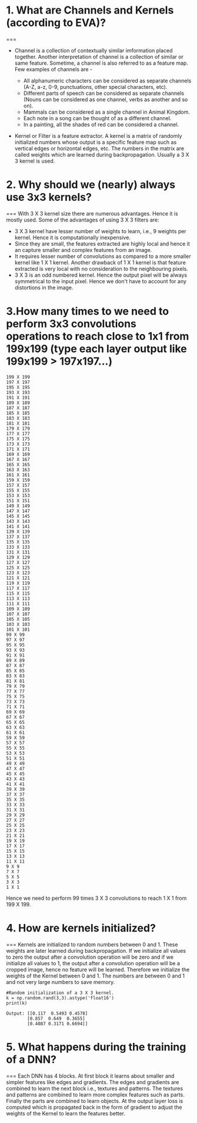 # 1. What are Channels and Kernels (according to EVA)?
===
  * Channel is a collection of contextually similar imformation placed together. Another interpretation of channel is a collection of similar or same feature. Sometime, a channel is also referred to as a feature map. Few examples of channels are -
    
    * All alphanumeric characters can be considered as separate channels (A-Z, a-z, 0-9, punctuations, other special characters, etc).
    * Different parts of speech can be considered as separate channels (Nouns can be considered as one channel, verbs as another and so on).
    * Mammals can be considered as a single channel in Animal Kingdom.
    * Each note in a song can be thought of as a different channel.
    * In a painting, all the shades of red can be considered a channel.

  * Kernel or Filter is a feature extractor. A kernel is a matrix of randomly initialized numbers whose output is a specific feature map such as vertical edges or horizontal edges, etc. The numbers in the matrix are called weights which are learned during backpropagation. Usually a 3 X 3 kernel is used.

# 2. Why should we (nearly) always use 3x3 kernels?
===
With 3 X 3 kernel size there are numerous advantages. Hence it is mostly used. Some of the advantages of using 3 X 3 filters are:

   * 3 X 3 kernel have lesser number of weights to learn, i.e., 9 weights per kernel. Hence it is computationally inexpensive. 
   * Since they are small, the features extracted are highly local and hence it an capture smaller and complex features from an image.
   * It requires lesser number of convolutions as compared to a more smaller kernel like 1 X 1 kernel. Another drawback of 1 X 1 kernel is that feature extracted is very local with no consideration to the neighbouring pixels.
   * 3 X 3 is an odd numbered kernel. Hence the output pixel will be always symmetrical to the input pixel. Hence we don't have to account for any distortions in the image.

3.How many times to we need to perform 3x3 convolutions operations to reach close to 1x1 from 199x199 (type each layer output like 199x199 > 197x197...)
===
    199 X 199
    197 X 197
    195 X 195
    193 X 193
    191 X 191
    189 X 189
    187 X 187
    185 X 185
    183 X 183
    181 X 181
    179 X 179
    177 X 177
    175 X 175
    173 X 173
    171 X 171
    169 X 169
    167 X 167
    165 X 165
    163 X 163
    161 X 161
    159 X 159
    157 X 157
    155 X 155
    153 X 153
    151 X 151
    149 X 149
    147 X 147
    145 X 145
    143 X 143
    141 X 141
    139 X 139
    137 X 137
    135 X 135
    133 X 133
    131 X 131
    129 X 129
    127 X 127
    125 X 125
    123 X 123
    121 X 121
    119 X 119
    117 X 117
    115 X 115
    113 X 113
    111 X 111
    109 X 109
    107 X 107
    105 X 105
    103 X 103
    101 X 101
    99 X 99
    97 X 97
    95 X 95
    93 X 93
    91 X 91
    89 X 89
    87 X 87
    85 X 85
    83 X 83
    81 X 81
    79 X 79
    77 X 77
    75 X 75
    73 X 73
    71 X 71
    69 X 69
    67 X 67
    65 X 65
    63 X 63
    61 X 61
    59 X 59
    57 X 57
    55 X 55
    53 X 53
    51 X 51
    49 X 49
    47 X 47
    45 X 45
    43 X 43
    41 X 41
    39 X 39
    37 X 37
    35 X 35
    33 X 33
    31 X 31
    29 X 29
    27 X 27
    25 X 25
    23 X 23
    21 X 21
    19 X 19
    17 X 17
    15 X 15
    13 X 13
    11 X 11
    9 X 9
    7 X 7
    5 X 5
    3 X 3
    1 X 1
Hence we need to perform 99 times 3 X 3 convolutions to reach 1 X 1 from 199 X 199.

# 4. How are kernels initialized?
===
Kernels are initialized to random numbers between 0 and 1. These weights are later learned during backpropagation. If we initialize all values to zero the output after a convolution operation will be zero and if we initialize all values to 1, the output after a convolution operation will be a cropped image, hence no feature will be learned. Therefore we initialize the weights of the Kernel between 0 and 1. The numbers are between 0 and 1 and not very large numbers to save memory.

    #Random initialization of a 3 X 3 kernel.
    k = np.random.rand(3,3).astype('float16')
    print(k)

    Output: [[0.117  0.5493 0.4578]
            [0.857  0.649  0.3655]
            [0.4087 0.3171 0.6694]]

# 5. What happens during the training of a DNN?
===
Each DNN has 4 blocks. At first block it learns about smaller and simpler features like edges and gradients. The edges and gradients are combined to learn the next block i.e., textures and patterns. The textures and patterns are combined to learn more complex features such as parts. Finally the parts are combined to learn objects. At the output layer loss is computed which is propagated back in the form of gradient to adjust the weights of the Kernel to learn the features better. 